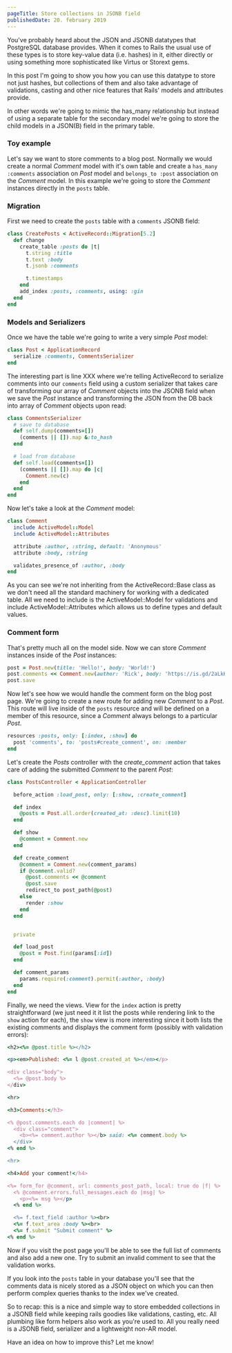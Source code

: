 ```yaml
---
pageTitle: Store collections in JSONB field
publishedDate: 20. february 2019
---
```


You've probably heard about the JSON and JSONB datatypes that PostgreSQL database provides. When it comes to Rails the usual use of these types is to store key-value data (i.e. hashes) in it, either directly or using something more sophisticated like Virtus or Storext gems.

In this post I'm going to show you how you can use this datatype to store not just hashes, but collections of them and also take advantage of validations, casting and other nice features that Rails' models and attributes provide.

In other words we're going to mimic the has_many relationship but instead of using a separate table for the secondary model we're going to store the child models in a JSON(B) field in the primary table.

### Toy example

Let's say we want to store comments to a blog post. Normally we would create a normal _Comment_ model with it's own table and create a `has_many :comments` association on _Post_ model and `belongs_to :post` association on the _Comment_ model. In this example we're going to store the _Comment_ instances directly in the `posts` table.


### Migration

First we need to create the `posts` table with a `comments` JSONB field:

```ruby
class CreatePosts < ActiveRecord::Migration[5.2]
  def change
    create_table :posts do |t|
      t.string :title
      t.text :body
      t.jsonb :comments

      t.timestamps
    end
    add_index :posts, :comments, using: :gin
  end
end
```

### Models and Serializers

Once we have the table we're going to write a very simple _Post_ model:
```ruby
class Post < ApplicationRecord
  serialize :comments, CommentsSerializer
end
```

The interesting part is line XXX where we're telling ActiveRecord to serialize comments into our `comments` field using a custom serializer that takes care of transforming our array of _Comment_ objects into the JSONB field when we save the _Post_ instance and transforming the JSON from the DB back into array of _Comment_ objects upon read:

```ruby
class CommentsSerializer
  # save to database
  def self.dump(comments=[])
    (comments || []).map &:to_hash
  end

  # load from database
  def self.load(comments=[])
    (comments || []).map do |c|
      Comment.new(c)
    end
  end
end
```

Now let's take a look at the _Comment_ model:
```ruby
class Comment
  include ActiveModel::Model
  include ActiveModel::Attributes

  attribute :author, :string, default: 'Anonymous'
  attribute :body, :string

  validates_presence_of :author, :body
end
```

As you can see we're not inheriting from the ActiveRecord::Base class as we don't need all the standard machinery for working with a dedicated table. All we need to include is the ActiveModel::Model for validations and include ActiveModel::Attributes which allows us to define types and default values.

### Comment form

That's pretty much all on the model side. Now we can store _Comment_ instances inside of the _Post_ instances:
```ruby
post = Post.new(title: 'Hello!', body: 'World!')
post.comments << Comment.new(author: 'Rick', body: 'https://is.gd/2aLkKB')
post.save
```

Now let's see how we would handle the comment form on the blog post page. We're going to create a new route for adding new _Comment_ to a _Post_. This route will live inside of the `posts` resource and will be defined on a member of this resource, since a _Comment_ always belongs to a particular _Post_.

```ruby
resources :posts, only: [:index, :show] do
  post 'comments', to: 'posts#create_comment', on: :member
end
```

Let's create the _Posts_ controller with the _create_comment_ action that takes care of adding the submitted _Comment_ to the parent _Post_:
```ruby
class PostsController < ApplicationController

  before_action :load_post, only: [:show, :create_comment]

  def index
    @posts = Post.all.order(created_at: :desc).limit(10)
  end

  def show
    @comment = Comment.new
  end

  def create_comment
    @comment = Comment.new(comment_params)
    if @comment.valid?
      @post.comments << @comment
      @post.save
      redirect_to post_path(@post)
    else
      render :show
    end
  end


  private

  def load_post
    @post = Post.find(params[:id])
  end

  def comment_params
    params.require(:comment).permit(:author, :body)
  end
end
```

Finally, we need the views. View for the `index` action is pretty straightforward (we just need it it list the posts while rendering link to the `show` action for each), the `show` view is more interesting since it both lists the existing comments and displays the comment form (possibly with validation errors):
```ruby
<h2><%= @post.title %></h2>

<p><em>Published: <%= l @post.created_at %></em></p>

<div class="body">
  <%= @post.body %>
</div>

<hr>

<h3>Comments:</h3>

<% @post.comments.each do |comment| %>
  <div class="comment">
    <b><%= comment.author %></b> said: <%= comment.body %>
  </div>
<% end %>

<hr>

<h4>Add your comment!</h4>

<%= form_for @comment, url: comments_post_path, local: true do |f| %>
  <% @comment.errors.full_messages.each do |msg| %>
    <p><%= msg %></p>
  <% end %>

  <%= f.text_field :author %><br>
  <%= f.text_area :body %><br>
  <%= f.submit "Submit comment" %>
<% end %>
```

Now if you visit the post page you'll be able to see the full list of comments and also add a new one. Try to submit an invalid comment to see that the validation works.

If you look into the `posts` table in your database you'll see that the comments data is nicely stored as a JSON object on which you can then perform complex queries thanks to the index we've created.

So to recap: this is a nice and simple way to store embedded collections in a JSONB field while keeping rails goodies like validations, casting, etc. All plumbing like form helpers also work as you're used to. All you really need is a JSONB field, serializer and a lightweight non-AR model.

Have an idea on how to improve this? Let me know!
